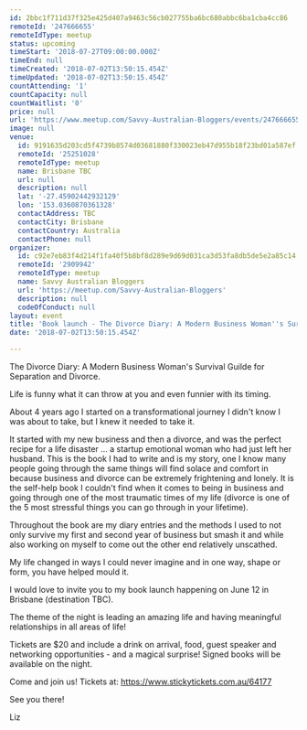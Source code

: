 ```yaml
---
id: 2bbc1f711d37f325e425d407a9463c56cb027755ba6bc680abbc6ba1cba4cc86
remoteId: '247666655'
remoteIdType: meetup
status: upcoming
timeStart: '2018-07-27T09:00:00.000Z'
timeEnd: null
timeCreated: '2018-07-02T13:50:15.454Z'
timeUpdated: '2018-07-02T13:50:15.454Z'
countAttending: '1'
countCapacity: null
countWaitlist: '0'
price: null
url: 'https://www.meetup.com/Savvy-Australian-Bloggers/events/247666655/'
image: null
venue:
  id: 9191635d203cd5f4739b8574d03681880f330023eb47d955b18f23bd01a587ef
  remoteId: '25251028'
  remoteIdType: meetup
  name: Brisbane TBC
  url: null
  description: null
  lat: '-27.45902442932129'
  lon: '153.0360870361328'
  contactAddress: TBC
  contactCity: Brisbane
  contactCountry: Australia
  contactPhone: null
organizer:
  id: c92e7eb83f4d214f1fa40f5b8bf8d289e9d69d031ca3d53fa8db5de5e2a85c14
  remoteId: '2909942'
  remoteIdType: meetup
  name: Savvy Australian Bloggers
  url: 'https://meetup.com/Savvy-Australian-Bloggers'
  description: null
  codeOfConduct: null
layout: event
title: 'Book launch - The Divorce Diary: A Modern Business Woman''s Survival Guide'
date: '2018-07-02T13:50:15.454Z'

---
```

<p>The Divorce Diary: A Modern Business Woman's Survival Guilde for Separation and Divorce.</p> <p>Life is funny what it can throw at you and even funnier with its timing.</p> <p>About 4 years ago I started on a transformational journey I didn't know I was about to take, but I knew it needed to take it.</p> <p>It started with my new business and then a divorce, and was the perfect recipe for a life disaster ... a startup emotional woman who had just left her husband. This is the book I had to write and is my story, one I know many people going through the same things will find solace and comfort in because business and divorce can be extremely frightening and lonely. It is the self-help book I couldn't find when it comes to being in business and going through one of the most traumatic times of my life (divorce is one of the 5 most stressful things you can go through in your lifetime).</p> <p>Throughout the book are my diary entries and the methods I used to not only survive my first and second year of business but smash it and while also working on myself to come out the other end relatively unscathed.</p> <p>My life changed in ways I could never imagine and in one way, shape or form, you have helped mould it.</p> <p>I would love to invite you to my book launch happening on June 12 in Brisbane (destination TBC).</p> <p>The theme of the night is leading an amazing life and having meaningful relationships in all areas of life!</p> <p>Tickets are $20 and include a drink on arrival, food, guest speaker and networking opportunities - and a magical surprise! Signed books will be available on the night.</p> <p>Come and join us! Tickets at: <a href="https://www.stickytickets.com.au/64177" class="linkified">https://www.stickytickets.com.au/64177</a></p> <p>See you there!</p> <p>Liz</p>
